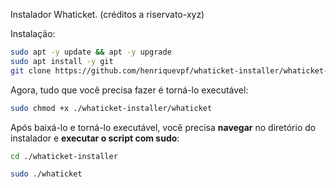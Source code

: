 Instalador Whaticket. (créditos a riservato-xyz)

Instalação:
```bash
sudo apt -y update && apt -y upgrade
sudo apt install -y git
git clone https://github.com/henriquevpf/whaticket-installer/whaticket-installer.git
```

Agora, tudo que você precisa fazer é torná-lo executável:

```bash
sudo chmod +x ./whaticket-installer/whaticket
```

Após baixá-lo e torná-lo executável, você precisa **navegar** no diretório do instalador e **executar o script com sudo**:

```bash
cd ./whaticket-installer
```

```bash
sudo ./whaticket
```

